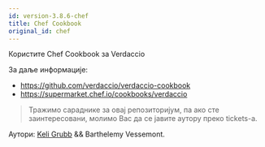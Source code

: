 ```yaml
---
id: version-3.8.6-chef
title: Chef Cookbook
original_id: chef
---
```


Користите Chef Cookbook за Verdaccio

За даље информације:

* <https://github.com/verdaccio/verdaccio-cookbook>
* <https://supermarket.chef.io/cookbooks/verdaccio>

> Тражимо сараднике за овај репозиторијум, па ако сте заинтересовани, молимо Вас да се јавите аутору преко tickets-a.

Аутори: [Keli Grubb](https://github.com/kgrubb) && Barthelemy Vessemont.